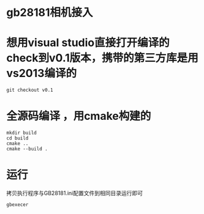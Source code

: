 # gb28181相机接入

# 想用visual studio直接打开编译的check到v0.1版本，携带的第三方库是用vs2013编译的
```
git checkout v0.1
```
# 全源码编译 ，用cmake构建的
```
mkdir build
cd build 
cmake ..
cmake --build .
```
# 运行
拷贝执行程序与GB28181.ini配置文件到相同目录运行即可
```
gbexecer
```
